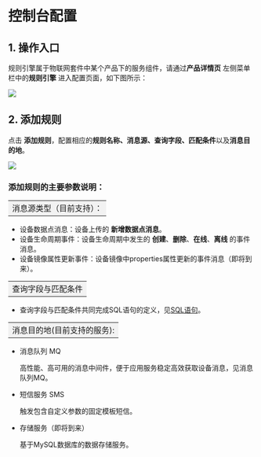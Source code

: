 # 控制台配置

## **1. 操作入口**

规则引擎属于物联网套件中某个产品下的服务组件，请通过**产品详情页** 左侧菜单栏中的**规则引擎** 进入配置页面，如下图所示：

![](/images/rule-engine/规则入口.jpg)

## **2. 添加规则**

点击 **添加规则**，配置相应的**规则名称、消息源、查询字段、匹配条件**以及**消息目的地**。

![](/images/rule-engine/规则配置.jpg)

### **添加规则的主要参数说明：**
<table><tr><td bgcolor=#F2F2F2>消息源类型（目前支持）：</td></tr></table> 

- 设备数据点消息：设备上传的 **新增数据点消息**。
- 设备生命周期事件：设备生命周期中发生的 **创建**、**删除**、**在线**、**离线** 的事件消息。
- 设备镜像属性更新事件：设备镜像中properties属性更新的事件消息（即将到来）。

<table><tr><td bgcolor=#F2F2F2>查询字段与匹配条件</td></tr></table> 

- 查询字段与匹配条件共同完成SQL语句的定义，见[SQL语句](/book/manual/rule-engine/SQL.md)。

<table><tr><td bgcolor=#F2F2F2>消息目的地(目前支持的服务):</td></tr></table> 

- 消息队列 MQ
    
    高性能、高可用的消息中间件，便于应用服务稳定高效获取设备消息，见消息队列MQ。

- 短信服务 SMS

    触发包含自定义参数的固定模板短信。

- 存储服务（即将到来）

    基于MySQL数据库的数据存储服务。

